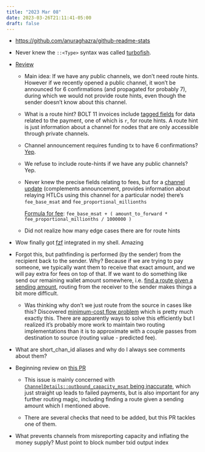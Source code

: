 ```yaml
---
title: "2023 Mar 08"
date: 2023-03-26T21:11:41-05:00
draft: false
---
```


- https://github.com/anuraghazra/github-readme-stats

- Never knew the `::<Type>` syntax was called [turbofish](https://matematikaadit.github.io/posts/rust-turbofish.html).
- [Review](https://github.com/lightningdevkit/rust-lightning/pull/2024#pullrequestreview-1331634376)
    - Main idea: If we have any public channels, we don’t need route hints. However if we recently opened a public channel, it won’t be announced for 6 confirmations (and propagated for probably 7), during which we would not provide route hints, even though the sender doesn’t know about this channel.

    - What is a route hint? BOLT 11 invoices include [tagged fields](https://github.com/lightning/bolts/blob/master/11-payment-encoding.md#tagged-fields) for data related to the payment, one of which is `r`, for route hints. A route hint is just information about a channel for nodes that are only accessible through private channels.
    - Channel announcement requires funding tx to have 6 confirmations? [Yep](https://github.com/lightning/bolts/blob/33098ad37a442a7677c246ea9e195b7260abe8d2/07-routing-gossip.md#requirements).
    - We refuse to include route-hints if we have any public channels? Yep.
    - Never knew the precise fields relating to fees, but for a [channel update](https://github.com/lightning/bolts/blob/master/07-routing-gossip.md#the-channel_update-message) (complements announcement, provides information about relaying HTLCs using this channel for a particular node) there’s `fee_base_msat` and `fee_proportional_millionths`
        
        [Formula for fee](https://bitcoin.stackexchange.com/questions/68767/how-are-fees-determined-in-the-lightning-network): `fee_base_msat + ( amount_to_forward * fee_proportional_millionths / 1000000 )`
        
    - Did not realize how many edge cases there are for route hints
- Wow finally got [fzf](https://github.com/junegunn/fzf) integrated in my shell. Amazing
- Forgot this, but pathfinding is performed (by the sender) from the recipient back to the sender. Why? Because if we are trying to pay someone, we typically want them to receive that exact amount, and we will pay extra for fees on top of that. If we want to do something like send our remaining wallet amount somewhere, i.e. [find a route given a sending amount](https://github.com/lightningdevkit/rust-lightning/issues/1200), routing from the receiver to the sender makes things a bit more difficult.
    - Was thinking why don’t we just route from the source in cases like this? Discovered [minimum-cost flow problem](https://en.wikipedia.org/wiki/Minimum-cost_flow_problem) which is pretty much exactly this. There are apparently ways to solve this efficiently but I realized it’s probably more work to maintain two routing implementations than it is to approximate with a couple passes from destination to source (routing value - predicted fee).
- What are short_chan_id aliases and why do I always see comments about them?
- Beginning review on [this PR](https://github.com/lightningdevkit/rust-lightning/pull/2080)
    - This issue is mainly concerned with [`ChannelDetails::outbound_capacity_msat` being inaccurate](https://github.com/lightningdevkit/rust-lightning/issues/1126), which just straight up leads to failed payments, but is also important for any further routing magic, including finding a route given a sending amount which I mentioned above.

    - There are several checks that need to be added, but this PR tackles one of them.
- What prevents channels from misreporting capacity and inflating the money supply? Must point to block number txid output index

